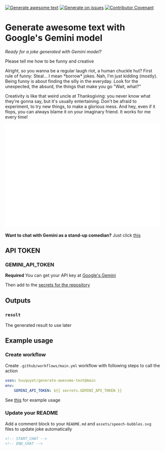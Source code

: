 [![Generate awesome text](https://github.com/huuquyet/generate-awesome-text/actions/workflows/generate-awesome-text.yml/badge.svg)](https://github.com/huuquyet/generate-awesome-text/actions/workflows/generate-awesome-text.yml "Generate awesome text with Gemini")
[![Generate on issues](https://github.com/huuquyet/generate-awesome-text/actions/workflows/generate-on-issues.yml/badge.svg)](https://github.com/huuquyet/generate-awesome-text/actions/workflows/generate-on-issues.yml "Generate when new issue created")
[![Contributor Covenant](https://img.shields.io/badge/Contributor%20Covenant-2.1-4baaaa.svg)](.github/CODE_OF_CONDUCT.md "Contributor Covenant 2.1")

# Generate awesome text with Google's Gemini model

*Ready for a joke generated with Gemini model?*

<!-- START_CHAT -->
<p class="from-me">Please tell me how to be funny and creative</p>
    <p class="from-them">Alright, so you wanna be a regular laugh riot, a human chuckle hut?  First rule of funny:  Steal... I mean *borrow* jokes. Nah, I'm just kidding (mostly).  Being funny is about finding the silly in the everyday. Look for the unexpected, the absurd, the things that make you go "Wait, what?"</p>

<p class="from-them">Creativity is like that weird uncle at Thanksgiving:  you never know what they're gonna say, but it's usually entertaining.  Don't be afraid to experiment, to try new things, to make a glorious mess. And hey, even if it flops, you can always blame it on your imaginary friend. It works for me every time!</p> 

<!-- END_CHAT -->

<div align="center">
  <img alt="Speech bubbles" src="./assets/speech-bubbles.svg">
</div>

**Want to chat with Gemini as a stand-up comedian?** Just click [this](https://github.com/huuquyet/generate-awesome-text/issues/new?assignees=&labels=generate&projects=&title=Please+tell+me+how+to+be+more+funny+and+creative&body=Feel+free+to+change+the+title+then+Press+Submit%21)

## API TOKEN

### GEMINI_API_TOKEN

**Required** You can get your API key at [Google's Gemini](https://aistudio.google.com/app/apikey)

Then add to the [secrets for the repository](https://docs.github.com/en/actions/security-guides/using-secrets-in-github-actions#creating-secrets-for-a-repository)

## Outputs

### `result`

The generated result to use later

## Example usage

### Create workflow

Create `.github/workflows/main.yml` workflow with following steps to call the action

```yaml
uses: huuquyet/generate-awesome-text@main
env: 
    GEMINI_API_TOKEN: ${{ secrets.GEMINI_API_TOKEN }}
```

See [this](.github/workflows/generate-awesome-text.yml) for example usage

### Update your README

Add a comment block to your `README.md` and `assets/speech-bubbles.svg` files to update joke automatically

```md
<!-- START_CHAT -->
<!-- END_CHAT -->
```
